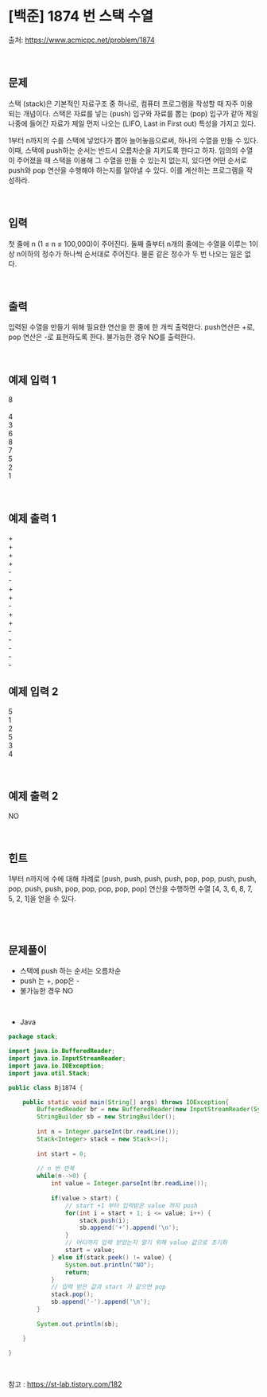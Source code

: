 # [백준] 1874 번 스택 수열

출처: https://www.acmicpc.net/problem/1874

</br>

## 문제
스택 (stack)은 기본적인 자료구조 중 하나로, 컴퓨터 프로그램을 작성할 때 자주 이용되는 개념이다. 스택은 자료를 넣는 (push) 입구와 자료를 뽑는 (pop) 입구가 같아 제일 나중에 들어간 자료가 제일 먼저 나오는 (LIFO, Last in First out) 특성을 가지고 있다.

1부터 n까지의 수를 스택에 넣었다가 뽑아 늘어놓음으로써, 하나의 수열을 만들 수 있다. 이때, 스택에 push하는 순서는 반드시 오름차순을 지키도록 한다고 하자. 임의의 수열이 주어졌을 때 스택을 이용해 그 수열을 만들 수 있는지 없는지, 있다면 어떤 순서로 push와 pop 연산을 수행해야 하는지를 알아낼 수 있다. 이를 계산하는 프로그램을 작성하라.

</br>

## 입력
첫 줄에 n (1 ≤ n ≤ 100,000)이 주어진다. 둘째 줄부터 n개의 줄에는 수열을 이루는 1이상 n이하의 정수가 하나씩 순서대로 주어진다. 물론 같은 정수가 두 번 나오는 일은 없다.

</br>

## 출력

입력된 수열을 만들기 위해 필요한 연산을 한 줄에 한 개씩 출력한다. push연산은 +로, pop 연산은 -로 표현하도록 한다. 불가능한 경우 NO를 출력한다.

</br>

## 예제 입력 1
8<br>
<br>
4<br>
3<br>
6<br>
8<br>
7<br>
5<br>
2<br>
1

</br>

## 예제 출력 1
+<br>
+<br>
+<br>
+<br>
-<br>
-<br>
+<br>
+<br>
-<br>
+<br>
+<br>
-<br>
-<br>
-<br>
-<br>
-<br>

## 예제 입력 2 
5<br>
1<br>
2<br>
5<br>
3<br>
4

</br>

## 예제 출력 2
NO

</br>

## 힌트 

1부터 n까지에 수에 대해 차례로 [push, push, push, push, pop, pop, push, push, pop, push, push, pop, pop, pop, pop, pop] 
연산을 수행하면 수열 [4, 3, 6, 8, 7, 5, 2, 1]을 얻을 수 있다.

<br> 


</br>

## 문제풀이
 
- 스택에 push 하는 순서는 오름차순
- push 는 +, pop은 - 
- 불가능한 경우 NO  

<br>

- Java 

```java
package stack;

import java.io.BufferedReader;
import java.io.InputStreamReader;
import java.io.IOException;
import java.util.Stack;

public class Bj1874 {

	public static void main(String[] args) throws IOException{
		BufferedReader br = new BufferedReader(new InputStreamReader(System.in));
		StringBuilder sb = new StringBuilder();
		 		
		int n = Integer.parseInt(br.readLine());
		Stack<Integer> stack = new Stack<>();
		
		int start = 0;
		
		// n 번 반복
		while(n-->0) {
			int value = Integer.parseInt(br.readLine());
			
			if(value > start) {
				// start +1 부터 입력받은 value 까지 push
				for(int i = start + 1; i <= value; i++) {				
					stack.push(i);
					sb.append('+').append('\n');
				}
				// 어디까지 입력 받았는지 알기 위해 value 값으로 초기화
				start = value;
			} else if(stack.peek() != value) {
				System.out.println("NO");
				return;
			}
			// 입력 받은 값과 start 가 같으면 pop
			stack.pop();
			sb.append('-').append('\n');
		}
		
		System.out.println(sb);

	}

}


```

<br>

참고 : https://st-lab.tistory.com/182

